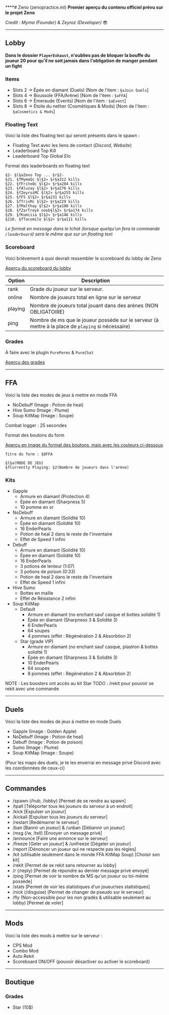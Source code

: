 ****# Zeno (zenopractice.ml)
**Premier aperçu du contenu officiel prévu sur le projet Zeno**

_Credit : Myma (Founder) & Zeyroz (Developer)_ 😎

---

## Lobby

**Dans le dossier `PlayerExhaust`, n'oublies pas de bloquer la bouffe du joueur 20 pour qu'il ne soit jamais dans l'obligation de manger pendant un fight**

### Items 

- Slots 2 → Épée en diamant (Duels) [Nom de l'item : `§aJoin Duels`]
- Slots 4 → Boussole (FFA/Arène) [Nom de l'item : `§aFFA`]
- Slots 6 → Émeraude (Events) [Nom de l'item : `§aEvent`]
- Slots 8 → Étoile du nether (Cosmétiques & Mods) [Nom de l'item : `§aCosmetics & Mods`]

### Floating Text

Voici la liste des floating text qui seront présents dans le spawn :

- Floating Text avec les liens de contact (*Discord, Website*)
- Leaderboard Top Kill
- Leaderboard Top Global Elo

Format des leaderboards en floating text

```
§2- §l§aZeno Top ... §r§2-
§21. §fMymaQc §l§2» §r§a312 kills
§22. §fFriteQc §l§2» §r§a284 kills
§23. §fAluzay §l§2» §r§a276 kills
§24. §fZeyrozMC §l§2» §r§a255 kills
§25. §fF5 §l§2» §r§a231 kills
§26. §fTrisMc §l§2» §r§a229 kills
§27. §fMalthay §l§2» §r§a180 kills
§28. §fZarTreyk noob§l§2» §r§a174 kills
§29. §fKumiiia §l§2» §r§a146 kills
§210. §fTacomile §l§2» §r§a111 kills
```

*Le format en message dans le tchat (lorsque quelqu'un fera la commande `/leaderboard`) sera le même que sur un floating text*

### Scoreboard

Voici brièvement à quoi devrait ressembler le scoreboard du lobby de Zeno

[Aperçu du scoreboard du lobby](https://zupimages.net/viewer.php?id=21/09/w29q.jpg)

| Option | Description |
| ------| -----------|
| rank   | Grade du joueur sur le serveur. |
| online | Nombre de joueurs total en ligne sur le serveur |
| playing    | Nombre de joueurs total jouant dans des arènes (NON OBLIGATOIRE) |
| ping | Nombre de ms que le joueur possède sur le serveur (à mettre à la place de `playing` si nécessaire) |

### Grades

À faire avec le plugin `PurePerms` & `PureChat`

[Aperçu des grades](https://zupimages.net/viewer.php?id=21/09/pq3f.png)

---

## FFA

Voici la liste des modes de jeux à mettre en mode FFA

- NoDebuff (Image : Potion de heal)
- Hive Sumo (Image : Plume)
- Soup KitMap (Image : Soupe)

Combat logger : 25 secondes

Format des boutons du form

[Aperçu en image du format des boutons, mais avec les couleurs ci-dessous](https://zupimages.net/viewer.php?id=21/09/xvd5.jpg)

```
Titre du form : §8FFA

§l§a(MODE DE JEU)
§fCurrently Playing: §2(Nombre de joueurs dans l'arène)
```

### Kits


- Gapple
    + Armure en diamant (Protection 4)
    + Épée en diamant (Sharpness 5)
    + 10 pomme en or
- NoDebuff
    + Armure en diamant (Solidité 10)
    + Épée en diamant (Solidité 10)
    + 16 EnderPearls  
    + Potion de heal 2 dans le reste de l'inventaire
    + Effet de Speed 1 infini
- Debuff
    + Armure en diamant (Solidité 10)
    + Épée en diamant (Solidité 10)
    + 16 EnderPearls
    + 3 potions de lenteur (1:07)
    + 3 potions de poison (0:33)
    + Potion de heal 2 dans le reste de l'inventaire
    + Effet de Speed 1 infini
- Hive Sumo
    + Bottes en maille
    + Effet de Résistance 2 infini
- Soup KitMap
    + Default
        * Armure en diamant (no enchant sauf casque et bottes solidité 1)
        * Épée en diamant (Sharpness 3 & Solidité 3)
        * 6 EnderPearls
        * 64 soupes
        * 4 pommes (effet : Régénération 2 & Absorbtion 2)
    + Star (grade VIP)
        * Armure en diamant (no enchant sauf casque, plastron & bottes solidité 1)
        * Épée en diamant (Sharpness 3 & Solidité 3)
        * 10 EnderPearls
        * 64 soupes
        * 8 pommes (effet : Régénération 2 & Absorbtion 2)
    
NOTE : Les boosters ont accès au kit Star
TODO : /rekit pour pouvoir se rekit avec une commande

---

## Duels

Voici la liste des modes de jeux à mettre en mode Duels

- Gapple (Image : Golden Apple)
- NoDebuff (Image : Potion de heal)
- Debuff (Image : Potion de poison)  
- Sumo (Image : Plume)
- Soup KitMap (Image : Soupe)

(Pour les maps des duels, je te les enverrai en message privé Discord avec les coordonnées de ceux-ci)

---

## Commandes

- /spawn (/hub, /lobby) [Permet de se rendre au spawn]
- /tpall [Téléporter tous les joueurs du serveur à un endroit]  
- /kick [Expulser un joueur]
- /kickall [Expulser tous les joueurs du serveur]
- /restart [Redémarrer le serveur]  
- /ban [Bannir un joueur] & /unban [Débannir un joueur]
- /msg (/w, /tell) [Envoyer un message privé]
- /announce [Faire une annonce sur le serveur]  
- /freeze [Geler un joueur] & /unfreeze [Dégeler un joueur]
- /report [Dénoncer un joueur qui ne respecte pas les règles]  
- /kit (utilisable seulement dans le monde FFA KitMap Soup) [Choisir son kit]  
- /rekit [Permet de se rekit sans retourner au lobby]
- /r (/reply) [Permet de répondre au dernier message privé envoyé]
- /ping [Permet de voir le nombre de MS qu'un joueur ou toi-même possède]
- /stats [Permet de voir les statistiques d'un joueur/ses statistiques]
- /nick (/disguise) [Permet de changer de pseudo sur le serveur]
- /fly (Non-accessible pour les non gradés & utilisable seulement au lobby) [Permet de voler]

---

## Mods

Voici la liste des mods à mettre sur le serveur :

- CPS Mod
- Combo Mod
- Auto Rekit  
- Scoreboard ON/OFF (pouvoir désactiver ou activer le scoreboard)

---

## Boutique

### Grades

- Star (10$)